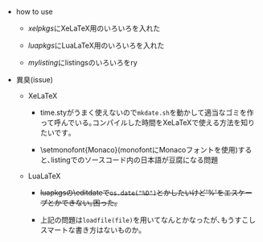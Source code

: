 - how to use
	+ *xelpkgs*にXeLaTeX用のいろいろを入れた

	+ *luapkgs*にLuaLaTeX用のいろいろを入れた

	+ *mylisting*にlistingsのいろいろをry


- 異臭(issue)
	* XeLaTeX
		+ time.styがうまく使えないので`mkdate.sh`を動かして適当なゴミを作って呼んでいる｡コンパイルした時間をXeLaTeXで使える方法を知りたいです｡

		+ \setmonofont{Monaco}(monofontにMonacoフォントを使用)すると､listingでのソースコード内の日本語が豆腐になる問題

	* LuaLaTeX
		+ ~~luapkgsの\editdateで`os.date("%D")`とかしたいけど'%'をエスケープとかできない｡困った｡~~

		+ 上記の問題は`loadfile(file)`を用いてなんとかなったが､もうすこしスマートな書き方はないものか｡

